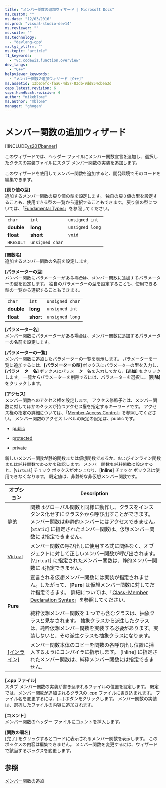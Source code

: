 ```yaml
---
title: "メンバー関数の追加ウィザード | Microsoft Docs"
ms.custom: ""
ms.date: "12/03/2016"
ms.prod: "visual-studio-dev14"
ms.reviewer: ""
ms.suite: ""
ms.technology: 
  - "devlang-cpp"
ms.tgt_pltfrm: ""
ms.topic: "article"
f1_keywords: 
  - "vc.codewiz.function.overview"
dev_langs: 
  - "C++"
helpviewer_keywords: 
  - "メンバー関数の追加ウィザード [C++]"
ms.assetid: 13b6defc-faa6-4d57-83db-9dd854cbea3d
caps.latest.revision: 6
caps.handback.revision: 6
author: "mikeblome"
ms.author: "mblome"
manager: "ghogen"
---
```

# メンバー関数の追加ウィザード
[!INCLUDE[vs2017banner](../assembler/inline/includes/vs2017banner.md)]

このウィザードでは、ヘッダー ファイルにメンバー関数宣言を追加し、選択したクラスの実装ファイルにスタブ メンバー関数の実装を追加します。  
  
 このウィザードを使用してメンバー関数を追加すると、開発環境でそのコードを編集できます。  
  
 **\[戻り値の型\]**  
 追加するメンバー関数の戻り値の型を設定します。  独自の戻り値の型を設定することも、使用できる型の一覧から選択することもできます。  戻り値の型については、「[Fundamental Types](../cpp/fundamental-types-cpp.md)」を参照してください。  
  
||||  
|-|-|-|  
|`char`|`int`|`unsigned int`|  
|**double**|**long**|`unsigned long`|  
|**float**|**short**|`void`|  
|`HRESULT`|`unsigned char`||  
  
 **\[関数名\]**  
 追加するメンバー関数の名前を設定します。  
  
 **\[パラメーターの型\]**  
 メンバー関数にパラメーターがある場合は、メンバー関数に追加するパラメーターの型を設定します。  独自のパラメーターの型を設定することも、使用できる型の一覧から選択することもできます。  
  
||||  
|-|-|-|  
|`char`|`int`|`unsigned char`|  
|**double**|**long**|`unsigned int`|  
|**float**|**short**|`unsigned long`|  
  
 **\[パラメーター名\]**  
 メンバー関数にパラメーターがある場合は、メンバー関数に追加するパラメーターの名前を設定します。  
  
 **\[パラメーターの一覧\]**  
 メンバー関数に追加したパラメーターの一覧を表示します。  パラメーターを一覧に追加するには、**\[パラメーターの型\]** ボックスにパラメーターの型を入力し、**\[パラメーター名\]** ボックスにパラメーター名を入力してから、**\[追加\]** をクリックします。  一覧からパラメーターを削除するには、パラメーターを選択し、**\[削除\]** をクリックします。  
  
 **\[アクセス\]**  
 メンバー関数へのアクセス権を設定します。  アクセス修飾子とは、メンバー関数に対してほかのクラスが持つアクセス権を指定するキーワードです。  アクセス権の指定の詳細については、「[Member\-Access Control](../cpp/member-access-control-cpp.md)」を参照してください。  メンバー関数のアクセス レベルの既定の設定は、public です。  
  
-   [public](../cpp/public-cpp.md)  
  
-   [protected](../Topic/protected%20\(C++\).md)  
  
-   [private](../Topic/private%20\(C++\).md)  
  
 新しいメンバー関数が静的関数または仮想関数であるか、およびインライン関数または純粋関数であるかを確認します。  メンバー関数を純粋関数に設定すると、\[`Virtual`\] チェック ボックスがオンになり、\[**Inline**\] チェック ボックスは使用できなくなります。  既定値は、非静的な非仮想メンバー関数です。  
  
|オプション|Description|  
|-----------|-----------------|  
|[静的](../misc/static-cpp.md)|関数はグローバル関数と同様に動作し、クラスをインスタンス化せずにクラス外から呼び出すことができます。  メンバー関数は非静的メンバーにはアクセスできません。  \[`Static`\] に指定されたメンバー関数は、仮想メンバー関数には指定できません。|  
|[Virtual](../cpp/virtual-cpp.md)|メンバー関数の呼び出しに使用する式に関係なく、オブジェクトに対して正しいメンバー関数が呼び出されます。  \[`Virtual`\] に指定されたメンバー関数は、静的メンバー関数には指定できません。|  
|**Pure**|宣言される仮想メンバー関数には実装が指定されません。したがって、\[**Pure**\] は仮想メンバー関数に対してだけ指定できます。  詳細については、「[Class\-Member Declaration Syntax](../Topic/Class-Member%20Declaration%20Syntax.md)」を参照してください。<br /><br /> 純粋仮想メンバー関数を 1 つでも含むクラスは、抽象クラスと見なされます。  抽象クラスから派生したクラスは、純粋仮想メンバー関数を実装する必要があります。実装しないと、その派生クラスも抽象クラスになります。|  
|[&#91;インライン&#93;](../Topic/Inline%20Functions%20\(C++\).md)|メンバー関数本体のコピーを関数の各呼び出し位置に挿入するようにコンパイラに指示します。  \[Inline\] に指定されたメンバー関数は、純粋メンバー関数には指定できません。|  
  
 **\[.cpp ファイル\]**  
 スタブ メンバー関数の実装が書き込まれるファイルの位置を設定します。  既定では、メンバー関数が追加されるクラスの .cpp ファイルに書き込まれます。  ファイル名を変更するには、\[...\] ボタンをクリックします。  メンバー関数の実装は、選択したファイルの内容に追加されます。  
  
 **\[コメント\]**  
 メンバー関数のヘッダー ファイルにコメントを挿入します。  
  
 **\[関数の署名\]**  
 \[完了\] をクリックするとコードに表示されるメンバー関数を表示します。  このボックスの内容は編集できません。  メンバー関数を変更するには、ウィザードで該当するボックスを変更します。  
  
## 参照  
 [メンバー関数の追加](../ide/adding-a-member-function-visual-cpp.md)